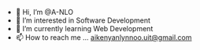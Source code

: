 - 👋 Hi, I’m @A-NLO
- 👀 I’m interested in Software Development
- 🌱 I’m currently learning Web Development
- 📫 How to reach me ... aikenyanlynnoo.uit@gmail.com

<!---
A-NLO/A-NLO is a ✨ special ✨ repository because its `README.md` (this file) appears on your GitHub profile.
You can click the Preview link to take a look at your changes.
--->
